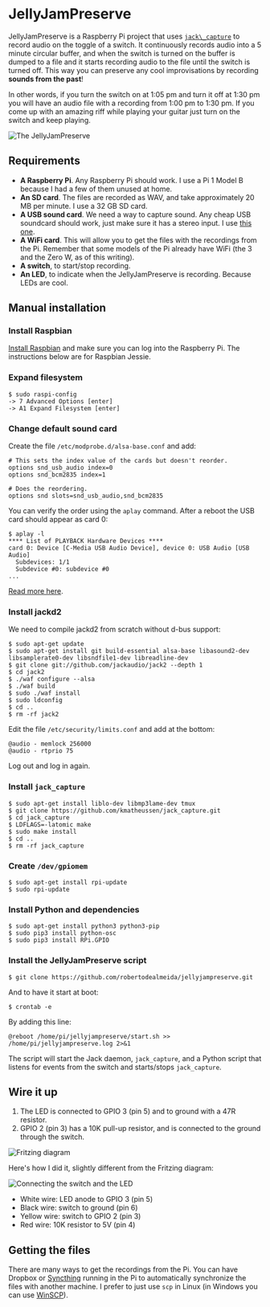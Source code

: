 # JellyJamPreserve

JellyJamPreserve is a Raspberry Pi project that uses [`jack\_capture`](https://github.com/kmatheussen/jack_capture) to record audio on the toggle of a switch. It continuously records audio into a 5 minute circular buffer, and when the switch is turned on the buffer is dumped to a file and it starts recording audio to the file until the switch is turned off. This way you can preserve any cool improvisations by recording **sounds from the past**!

In other words, if you turn the switch on at 1:05 pm and turn it off at 1:30 pm you will have an audio file with a recording from 1:00 pm to 1:30 pm. If you come up with an amazing riff while playing your guitar just turn on the switch and keep playing.

![The JellyJamPreserve](https://raw.githubusercontent.com/robertodealmeida/jellyjampreserve/master/images/jellyjampreserve.jpg)

## Requirements

- **A Raspberry Pi**. Any Raspberry Pi should work. I use a Pi 1 Model B because I had a few of them unused at home.
- **An SD card**. The files are recorded as WAV, and take approximately 20 MB per minute. I use a 32 GB SD card.
- **A USB sound card**. We need a way to capture sound. Any cheap USB soundcard should work, just make sure it has a stereo input. I use [this one](https://www.amazon.com/Behringer-U-Control-Ultra-Low-Interface-Software/dp/B0023BYDHK/ref=pd_cp_267_1?_encoding=UTF8&pd_rd_i=B0023BYDHK&pd_rd_r=75GMM5E61DTF7X07XWVM&pd_rd_w=oyXT9&pd_rd_wg=4cPAX&psc=1&refRID=75GMM5E61DTF7X07XWVM).
- **A WiFi card**. This will allow you to get the files with the recordings from the Pi. Remember that some models of the Pi already have WiFi (the 3 and the Zero W, as of this writing).
- **A switch**, to start/stop recording.
- **An LED**, to indicate when the JellyJamPreserve is recording. Because LEDs are cool.

## Manual installation

### Install Raspbian

[Install Raspbian](https://www.google.com/search?q=install+raspbian) and make sure you can log into the Raspberry Pi. The instructions below are for Raspbian Jessie.

### Expand filesystem

    $ sudo raspi-config
    -> 7 Advanced Options [enter]
    -> A1 Expand Filesystem [enter]

### Change default sound card

Create the file `/etc/modprobe.d/alsa-base.conf` and add:

    # This sets the index value of the cards but doesn't reorder.
    options snd_usb_audio index=0   
    options snd_bcm2835 index=1

    # Does the reordering.
    options snd slots=snd_usb_audio,snd_bcm2835
    
You can verify the order using the `aplay` command. After a reboot the USB card should appear as card 0:

    $ aplay -l
    **** List of PLAYBACK Hardware Devices ****
    card 0: Device [C-Media USB Audio Device], device 0: USB Audio [USB Audio]
      Subdevices: 1/1
      Subdevice #0: subdevice #0
    ...
    
[Read more here](https://raspberrypi.stackexchange.com/questions/40831/how-do-i-configure-my-sound-for-jasper-on-raspbian-jessie).

### Install jackd2

We need to compile jackd2 from scratch without d-bus support:

    $ sudo apt-get update
    $ sudo apt-get install git build-essential alsa-base libasound2-dev libsamplerate0-dev libsndfile1-dev libreadline-dev
    $ git clone git://github.com/jackaudio/jack2 --depth 1
    $ cd jack2
    $ ./waf configure --alsa
    $ ./waf build
    $ sudo ./waf install
    $ sudo ldconfig
    $ cd ..
    $ rm -rf jack2
    
Edit the file `/etc/security/limits.conf` and add at the bottom:

    @audio - memlock 256000
    @audio - rtprio 75

Log out and log in again.

### Install `jack_capture`

    $ sudo apt-get install liblo-dev libmp3lame-dev tmux
    $ git clone https://github.com/kmatheussen/jack_capture.git
    $ cd jack_capture
    $ LDFLAGS=-latomic make
    $ sudo make install
    $ cd ..
    $ rm -rf jack_capture

### Create `/dev/gpiomem`

    $ sudo apt-get install rpi-update
    $ sudo rpi-update

### Install Python and dependencies

    $ sudo apt-get install python3 python3-pip
    $ sudo pip3 install python-osc
    $ sudo pip3 install RPi.GPIO

### Install the JellyJamPreserve script

    $ git clone https://github.com/robertodealmeida/jellyjampreserve.git
    
And to have it start at boot:

    $ crontab -e
    
By adding this line:

    @reboot /home/pi/jellyjampreserve/start.sh >> /home/pi/jellyjampreserve.log 2>&1
    
The script will start the Jack daemon, `jack_capture`, and a Python script that listens for events from the switch and starts/stops `jack_capture`.

## Wire it up

1. The LED is connected to GPIO 3 (pin 5) and to ground with a 47R resistor.
2. GPIO 2 (pin 3) has a 10K pull-up resistor, and is connected to the ground through the switch.

![Fritzing diagram](https://raw.githubusercontent.com/robertodealmeida/jellyjampreserve/master/images/fritzing.png)

Here's how I did it, slightly different from the Fritzing diagram:

![Connecting the switch and the LED](https://raw.githubusercontent.com/robertodealmeida/jellyjampreserve/master/images/wiring.jpg)

- White wire: LED anode to GPIO 3 (pin 5)
- Black wire: switch to ground (pin 6)
- Yellow wire: switch to GPIO 2 (pin 3)
- Red wire: 10K resistor to 5V (pin 4)

## Getting the files

There are many ways to get the recordings from the Pi. You can have Dropbox or [Syncthing](https://syncthing.net/) running in the Pi to automatically synchronize the files with another machine. I prefer to just use `scp` in Linux (in Windows you can use [WinSCP](https://winscp.net/eng/index.php)).
